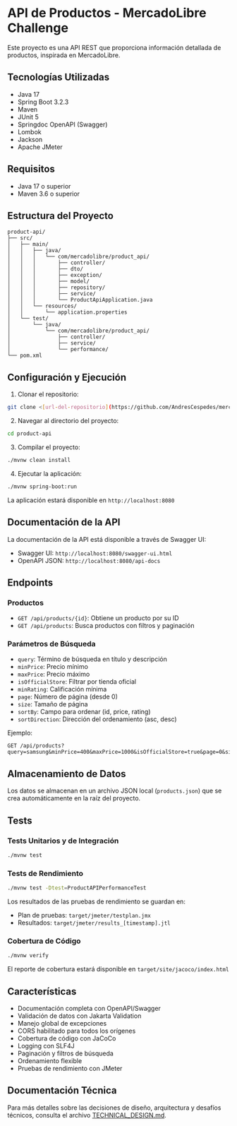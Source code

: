 # API de Productos - MercadoLibre Challenge

Este proyecto es una API REST que proporciona información detallada de productos, inspirada en MercadoLibre.

## Tecnologías Utilizadas

- Java 17
- Spring Boot 3.2.3
- Maven
- JUnit 5
- Springdoc OpenAPI (Swagger)
- Lombok
- Jackson
- Apache JMeter

## Requisitos

- Java 17 o superior
- Maven 3.6 o superior

## Estructura del Proyecto

```
product-api/
├── src/
│   ├── main/
│   │   ├── java/
│   │   │   └── com/mercadolibre/product_api/
│   │   │       ├── controller/
│   │   │       ├── dto/
│   │   │       ├── exception/
│   │   │       ├── model/
│   │   │       ├── repository/
│   │   │       ├── service/
│   │   │       └── ProductApiApplication.java
│   │   └── resources/
│   │       └── application.properties
│   └── test/
│       └── java/
│           └── com/mercadolibre/product_api/
│               ├── controller/
│               ├── service/
│               └── performance/
└── pom.xml
```

## Configuración y Ejecución

1. Clonar el repositorio:
```bash
git clone <[url-del-repositorio](https://github.com/AndresCespedes/mercadoLibreApi)>
```

2. Navegar al directorio del proyecto:
```bash
cd product-api
```

3. Compilar el proyecto:
```bash
./mvnw clean install
```

4. Ejecutar la aplicación:
```bash
./mvnw spring-boot:run
```

La aplicación estará disponible en `http://localhost:8080`

## Documentación de la API

La documentación de la API está disponible a través de Swagger UI:
- Swagger UI: `http://localhost:8080/swagger-ui.html`
- OpenAPI JSON: `http://localhost:8080/api-docs`

## Endpoints

### Productos

- `GET /api/products/{id}`: Obtiene un producto por su ID
- `GET /api/products`: Busca productos con filtros y paginación

### Parámetros de Búsqueda

- `query`: Término de búsqueda en título y descripción
- `minPrice`: Precio mínimo
- `maxPrice`: Precio máximo
- `isOfficialStore`: Filtrar por tienda oficial
- `minRating`: Calificación mínima
- `page`: Número de página (desde 0)
- `size`: Tamaño de página
- `sortBy`: Campo para ordenar (id, price, rating)
- `sortDirection`: Dirección del ordenamiento (asc, desc)

Ejemplo:
```
GET /api/products?query=samsung&minPrice=400&maxPrice=1000&isOfficialStore=true&page=0&size=10&sortBy=price&sortDirection=asc
```

## Almacenamiento de Datos

Los datos se almacenan en un archivo JSON local (`products.json`) que se crea automáticamente en la raíz del proyecto.

## Tests

### Tests Unitarios y de Integración
```bash
./mvnw test
```

### Tests de Rendimiento
```bash
./mvnw test -Dtest=ProductAPIPerformanceTest
```

Los resultados de las pruebas de rendimiento se guardan en:
- Plan de pruebas: `target/jmeter/testplan.jmx`
- Resultados: `target/jmeter/results_[timestamp].jtl`

### Cobertura de Código
```bash
./mvnw verify
```
El reporte de cobertura estará disponible en `target/site/jacoco/index.html`

## Características

- Documentación completa con OpenAPI/Swagger
- Validación de datos con Jakarta Validation
- Manejo global de excepciones
- CORS habilitado para todos los orígenes
- Cobertura de código con JaCoCo
- Logging con SLF4J
- Paginación y filtros de búsqueda
- Ordenamiento flexible
- Pruebas de rendimiento con JMeter

## Documentación Técnica

Para más detalles sobre las decisiones de diseño, arquitectura y desafíos técnicos, consulta el archivo [TECHNICAL_DESIGN.md](TECHNICAL_DESIGN.md). 
